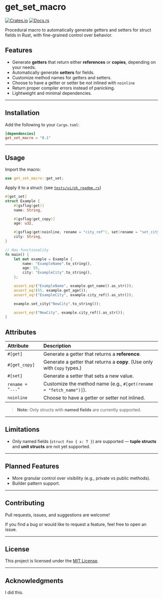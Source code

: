 # get_set_macro

[![Crates.io](https://img.shields.io/crates/v/get_set_macro)](https://crates.io/crates/get_set_macro)
[![Docs.rs](https://docs.rs/get_set_macro/badge.svg)](https://docs.rs/get_set_macro)

Procedural macro to automatically generate getters and setters for struct fields in Rust, with fine-grained control over behavior.

## Features

- Generate **getters** that return either **references** or **copies**, depending on your needs.
- Automatically generate **setters** for fields.
- Customize method names for getters and setters.
- Choose to have a getter or setter be not inlined with `noinline`
- Return proper compiler errors instead of panicking.
- Lightweight and minimal dependencies.

---

## Installation

Add the following to your `Cargo.toml`:

```toml
[dependencies]
get_set_macro = "0.1"
```

---

## Usage

Import the macro:

```rust
use get_set_macro::get_set;
```

Apply it to a struct: (see [`tests/ui/ok_readme.rs`](./tests/ui/ok_readme.rs))
```rust
#[get_set]
struct Example {
    #[gsflag(get)]
    name: String,

    #[gsflag(get_copy)]
    age: u32,

    #[gsflag(get(noinline, rename = "city_ref"), set(rename = "set_city"))]
    city: String,
}

// Has functionality
fn main() {
    let mut example = Example {
        name: "ExampleName".to_string(),
        age: 55,
        city: "ExampleCity".to_string(),
    };

    assert_eq!("ExampleName", example.get_name().as_str());
    assert_eq!(55, example.get_age());
    assert_eq!("ExampleCity", example.city_ref().as_str());

    example.set_city("NewCity".to_string());

    assert_eq!("NewCity", example.city_ref().as_str());
}
```

## Attributes

| Attribute        | Description |
|:-----------------|:------------|
| `#[get]`         | Generate a getter that returns a **reference**. |
| `#[get_copy]`     | Generate a getter that returns a **copy**. (Use only with `Copy` types.) |
| `#[set]`         | Generate a setter that sets a new value. |
| `rename = "..."`    | Customize the method name (e.g., `#[get(rename = "fetch_name")]`). |
| `noinline` | Choose to have a getter or setter not inlined. |

> **Note:** Only structs with **named fields** are currently supported.

---

## Limitations

- Only named fields (`struct Foo { x: T }`) are supported — **tuple structs** and **unit structs** are not yet supported.

---

## Planned Features

- More granular control over visibility (e.g., private vs public methods).
- Builder pattern support.

---

## Contributing

Pull requests, issues, and suggestions are welcome!

If you find a bug or would like to request a feature, feel free to open an issue.

---

## License

This project is licensed under the [MIT License](LICENSE).

---

## Acknowledgments

I did this.
